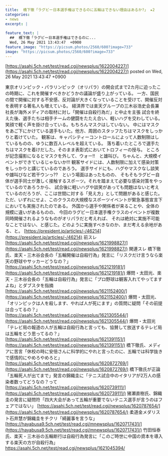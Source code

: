 ```yaml
---
title:  橋下徹「ラグビー日本選手権はできるのに五輪はできない理由はあるか?」 ★2  
categories:
- news
excerpt: |
  
feature_text: |
  ##  橋下徹「ラグビー日本選手権はできるのに...
  Wed, 26 May 2021 13:43:47  +0900
feature_image: "https://picsum.photos/2560/600?image=733"
image: "https://picsum.photos/2560/600?image=733"
---
```


[https://asahi.5ch.net/test/read.cgi/newsplus/1622004227/](https://asahi.5ch.net/test/read.cgi/newsplus/1622004227/)
posted on Wed, 26 May 2021 13:43:47  +0900

<!--more-->

東京オリンピック・パラリンピック（オリパラ）の開会式まで2カ月に迫ったこの時期に、これを開催すべきかどうかの議論が盛り上がっている。 一方、国民の間で開催に対する不安感、反対論が大きくなっていることを受けて、開催反対を表明する著名人も増えている。 経済界では楽天グループの三木谷浩史会長兼社長が海外メディアの取材に対し「開催は自殺行為だ」と中止を主張 試合を終えた後、選手たちは相手チームの健闘をたたえ合い、軽いハグを交わしている。 笑顔で軽く声を掛け合っている。もちろんマスクはしていない。 中にはマスクをあご下にかけている選手もいた。他方、周囲のスタッフたちはマスクをしっかりと着けていた。 観客は、キャパシティーコントロールによって人数制限はしているものの、ゆうに数百人レベルを超えている。 落ち着いたところで選手たちはマスクを着けだした。そのまま表彰式においてトロフィーの授与。 ところが記念撮影になるとマスクを外して、ウォー!!　と雄叫び。 ちゃんと、大規模イベントができているじゃないか!!! 観客サイドには、人数制限に加えて感染対策をしっかりと講じているのであろう。 選手サイドにも、ハグやマスクなし談笑や雄叫びなど若干ウンっ??　という場面はあったものの、 そもそもラグビー自体が選手同士が激しく接触するスポーツ。それを踏まえて必要な感染対策をやっているのであろうから、 試合後に軽いハグや談笑があっても問題はないと考えているのだろうが、ここは世間に対する「見え方」として問題があると感じた。 ただ、いずれにせよ、このクラスの大規模なスポーツイベントが緊急事態宣言下においても実施されたのである。 外国から選手や関係者が来ることや、全体の規模に違いがあるものの、 今回のラグビー日本選手権クラスのイベントが複数同時開催されるようなものがオリパラだと考えれば、 それは絶対に実施不可能なことではない、と感じた。どのように実施すべきなのか、まだ考える余地がある、と。 [https://president.jp/articles/-/46214](https://president.jp/articles/-/46214) 前スレ　[https://asahi.5ch.net/test/read.cgi/newsplus/1621998827/](https://asahi.5ch.net/test/read.cgi/newsplus/1621998827/) 関連スレ 橋下徹氏、楽天・三木谷会長の「五輪開催は自殺行為」発言に「リスクだけ言うなら楽天の野球やサッカーどうなの？」 [https://asahi.5ch.net/test/read.cgi/newsplus/1621219181/](https://asahi.5ch.net/test/read.cgi/newsplus/1621219181/) 爆問・太田光、楽天・三木谷会長の「五輪は自殺行為」発言に「プロ野球は観客入れてやってますよね」とダブスタを指摘 [https://asahi.5ch.net/test/read.cgi/newsplus/1621152400/](https://asahi.5ch.net/test/read.cgi/newsplus/1621152400/) 爆問・太田光、「オリンピックは人を殺します、やれば人が死にます」の質問に疑問「その前提は合ってるの？」 [https://asahi.5ch.net/test/read.cgi/newsplus/1621305544/](https://asahi.5ch.net/test/read.cgi/newsplus/1621305544/) 爆問・太田光「テレビ局の報道の人が五輪は自殺行為と言っても、協賛して放送するテレビ局は五輪をどう思ってるの？」 [https://asahi.5ch.net/test/read.cgi/newsplus/1621391151/](https://asahi.5ch.net/test/read.cgi/newsplus/1621391151/) 橋下徹氏、メディアに苦言「休校の時に安倍さんに科学的にやれと言ったのに、五輪では科学抜きで感情的にやめろやめろと」 [https://asahi.5ch.net/test/read.cgi/newsplus/1620872769/](https://asahi.5ch.net/test/read.cgi/newsplus/1620872769/) 橋下徹氏が正論「五輪死人が出てまで」発言の錦織圭に「テニス試合中のイタリアが2万人の感染者数ってどうなの？って [https://asahi.5ch.net/test/read.cgi/newsplus/1620739111/](https://asahi.5ch.net/test/read.cgi/newsplus/1620739111/) 猪瀬直樹氏、錦織圭の発言に疑問符「四大大会があって五輪が重要でないテニス選手が言うのはフェアではない」 [https://asahi.5ch.net/test/read.cgi/newsplus/1620787654/](https://asahi.5ch.net/test/read.cgi/newsplus/1620787654/) 柔道金メダリスト石井慧が錦織圭をチクリ「綺麗事を言うな」 [https://hayabusa9.5ch.net/test/read.cgi/mnewsplus/1620717431/](https://hayabusa9.5ch.net/test/read.cgi/mnewsplus/1620717431/) 竹田恒泰氏、楽天・三木谷の五輪断行は自殺行為発言に「このご時世に中国の資本を導入する楽天の方が自殺行為」 https://asahi.5ch.net/test/read.cgi/newsplus/1621045394/
